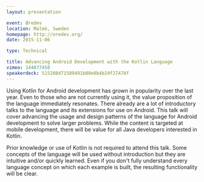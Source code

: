 ```yaml
---
layout: presentation

event: Øredev
location: Malmö, Sweden
homepage: http://oredev.org/
date: 2015-11-06

type: Technical

title: Advancing Android Development with the Kotlin Language
vimeo: 144877458
speakerdeck: 515208d71589491b80e8b4b24f27478f
---
```


Using Kotlin for Android development has grown in popularity over the last year. Even to those who are not currently using it, the value proposition of the language immediately resonates. There already are a lot of introductory talks to the language and its extensions for use on Android. This talk will cover advancing the usage and design patterns of the language for Android development to solve larger problems. While the content is targeted at mobile development, there will be value for all Java developers interested in Kotlin.

Prior knowledge or use of Kotlin is not required to attend this talk. Some concepts of the language will be used without introduction but they are intuitive and/or quickly learned. Even if you don't fully understand every language concept on which each example is built, the resulting functionality will be clear.
